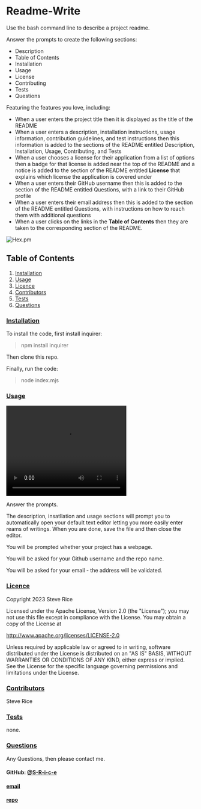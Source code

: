 
# Readme-Write

Use the bash command line to describe a project readme.

Answer the prompts to create the following sections:

* Description 
* Table of Contents 
* Installation 
* Usage 
 * License 
 * Contributing 
 * Tests 
 * Questions

Featuring the features you love, including:

* When a user enters the project title then it is displayed as the title of the README
* When a user enters a description, installation instructions, usage information, contribution guidelines, and test instructions then this information is added to the sections of the README entitled Description, Installation, Usage, Contributing, and Tests
* When a user chooses a license for their application from a list of options then a badge for that license is added near the top of the README and a notice is added to the section of the README entitled **License** that explains which license the application is covered under
 * When a user enters their GitHub username then this is added to the section of the README entitled Questions, with a link to their GitHub profile
* When a user enters their email address then this is added to the section of the README entitled Questions, with instructions on how to reach them with additional questions
 * When a user clicks on the links in the **Table of Contents** then they are taken to the corresponding section of the README.



![Hex.pm](https://img.shields.io/hexpm/l/apa?style=for-the-badge)

## Table of Contents

1. [Installation](#installation)
2. [Usage](#usage)
3. [Licence](#licence)
4. [Contributors](#contributors)
5. [Tests](#tests)
6. [Questions](#questions)

### [Installation](#installation)

To install the code, first install inquirer:
>npm install inquirer

Then clone this repo.

Finally, run the code:
>node index.mjs



### [Usage](#usage)

<video width="320" height="240" controls>
  <source src="./assets/readme-writer-use.mp4" type="video/mp4">
</video>

Answer the prompts.

The description, insatllation and usage sections will prompt you to automatically open your default text editor letting you more easily enter reams of writings. When you are done, save the file and then close the editor.

You will be prompted whether your project has a webpage.

You will be asked for your Github username and the repo name.

You will be asked for your email - the address will be validated.


### [Licence](#licence)

Copyright 2023 Steve Rice

Licensed under the Apache License, Version 2.0 (the "License");
you may not use this file except in compliance with the License.
You may obtain a copy of the License at
            
http://www.apache.org/licenses/LICENSE-2.0
            
Unless required by applicable law or agreed to in writing, software
distributed under the License is distributed on an "AS IS" BASIS,
WITHOUT WARRANTIES OR CONDITIONS OF ANY KIND, either express or implied.
See the License for the specific language governing permissions and
limitations under the License.

### [Contributors](#contributors)

Steve Rice

### [Tests](#tests)

none.

### [Questions](#questions)

Any Questions, then please contact me.
#### GitHub: [@S-R-i-c-e](https://api.github.com/users/S-R-i-c-e)
#### [email](goatwipe@gmail.com)
#### [repo](https://github.com/S-R-i-c-e/readme-write)

